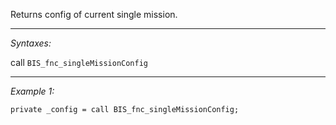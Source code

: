 Returns config of current single mission.


---
*Syntaxes:*

call `BIS_fnc_singleMissionConfig`

---
*Example 1:*

```sqf
private _config = call BIS_fnc_singleMissionConfig;
```